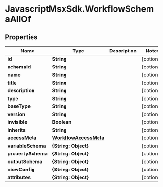 # JavascriptMsxSdk.WorkflowSchemaAllOf

## Properties

Name | Type | Description | Notes
------------ | ------------- | ------------- | -------------
**id** | **String** |  | [optional] 
**schemaId** | **String** |  | [optional] 
**name** | **String** |  | [optional] 
**title** | **String** |  | [optional] 
**description** | **String** |  | [optional] 
**type** | **String** |  | [optional] 
**baseType** | **String** |  | [optional] 
**version** | **String** |  | [optional] 
**invisible** | **Boolean** |  | [optional] 
**inherits** | **String** |  | [optional] 
**accessMeta** | [**WorkflowAccessMeta**](WorkflowAccessMeta.md) |  | [optional] 
**variableSchema** | **{String: Object}** |  | [optional] 
**propertySchema** | **{String: Object}** |  | [optional] 
**outputSchema** | **{String: Object}** |  | [optional] 
**viewConfig** | **{String: Object}** |  | [optional] 
**attributes** | **{String: Object}** |  | [optional] 


